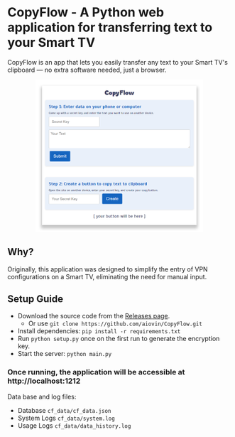 # CopyFlow - A Python web application for transferring text to your Smart TV
CopyFlow is an app that lets you easily transfer any text to your Smart TV's clipboard — no extra software needed, just a browser.
<p align="center">
  <img width="75%" src="https://github.com/aiovin/CopyFlow/blob/main/preview.png">
</p>

## Why?
Originally, this application was designed to simplify the entry of VPN configurations on a Smart TV, eliminating the need for manual input.

## Setup Guide
- Download the source code from the [Releases page](https://github.com/aiovin/CopyFlow/releases).
  - Or use `git clone https://github.com/aiovin/CopyFlow.git`
- Install dependencies: `pip install -r requirements.txt`
- Run `python setup.py` once on the first run to generate the encryption key.
- Start the server: `python main.py`
### Once running, the application will be accessible at http://localhost:1212
Data base and log files:
- Database
`cf_data/cf_data.json`
- System Logs
`cf_data/system.log`
- Usage Logs
`cf_data/data_history.log`
